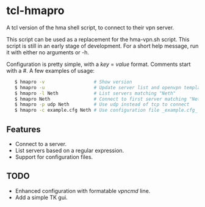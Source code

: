 tcl-hmapro
==========

A tcl version of the hma shell script, to connect to their vpn server.

This script can be used as a replacement for the hma-vpn.sh script. This script
is still in an early stage of development. For a short help message, run it with
either no arguments or -h.

Configuration is pretty simple, with a _key_ = _value_ format. Comments start
with a #. A few examples of usage:

 ```sh
    $ hmapro -v                  # Show version
    $ hmapro -u                  # Update server list and openvpn template
    $ hmapro -l Neth             # List servers matching "Neth"
    $ hmapro Neth                # Connect to first server matching "Neth"
    $ hmapro -p udp Neth         # Use udp instead of tcp to connect
    $ hmapro -c example.cfg Neth # Use configuration file _example.cfg_
```


Features
--------
- Connect to a server.
- List servers based on a regular expression.
- Support for configuration files.


TODO
----
- Enhanced configuration with formatable _vpncmd_ line.
- Add a simple TK gui.

